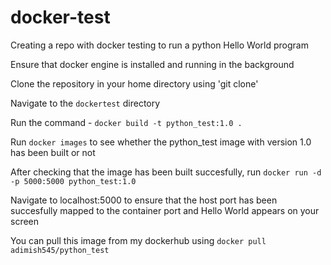 # docker-test
Creating a repo with docker testing to run a python Hello World program

Ensure that docker engine is installed and running in the background

Clone the repository in your home directory using 'git clone'

Navigate to the `dockertest` directory

Run the command - `docker build -t python_test:1.0 .`

Run `docker images` to see whether the python_test image with version 1.0 has been built or not

After checking that the image has been built succesfully, run `docker run -d -p 5000:5000 python_test:1.0`

Navigate to localhost:5000 to ensure that the host port has been succesfully mapped to the container port and Hello World appears on your screen

You can pull this image from my dockerhub using `docker pull adimish545/python_test`
